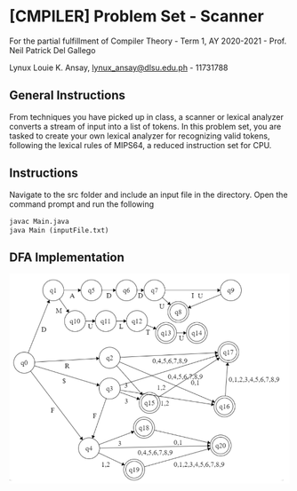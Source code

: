 # [CMPILER] Problem Set - Scanner 

For the partial fulfillment of Compiler Theory - Term 1, AY 2020-2021 - Prof. Neil Patrick Del Gallego

Lynux Louie K. Ansay, lynux_ansay@dlsu.edu.ph - 11731788
## General Instructions

From techniques you have picked up in class, a scanner or lexical analyzer converts a stream of input into a list of tokens. In this problem set, you are tasked to create your own lexical analyzer for recognizing valid tokens, following the lexical rules of MIPS64, a reduced instruction set for CPU.



## Instructions
Navigate to the src folder and include an input file in the directory. Open the command prompt and run the following

```
javac Main.java
java Main (inputFile.txt)
```

## DFA Implementation
![DFA Implementation](https://github.com/XunylYasna/-CMPILER-Scanner/blob/main/dfa.png?raw=true)

